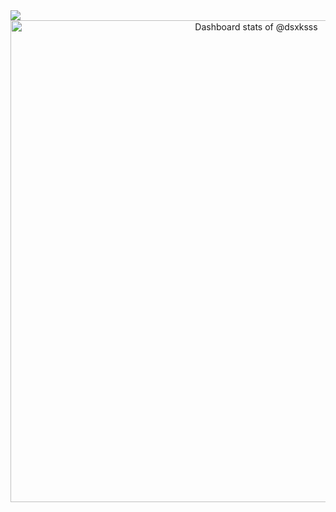 <a href="https://github.com/anuraghazra/github-readme-stats">
  <img align="center" src="https://github-readme-stats.vercel.app/api/top-langs/?username=dsxksss&langs_count=6&hide_title=false&hide_border=true&layout=compact&card_width=350&hide=html" />
</a>

<a href="https://next.ossinsight.io/widgets/official/compose-user-dashboard-stats?user_id=73477803" target="_blank" style="display: block" align="center">
  <picture>
    <source media="(prefers-color-scheme: dark)" srcset="https://next.ossinsight.io/widgets/official/compose-user-dashboard-stats/thumbnail.png?user_id=73477803&image_size=auto&color_scheme=dark" width="771" height="auto">
    <img alt="Dashboard stats of @dsxksss" src="https://next.ossinsight.io/widgets/official/compose-user-dashboard-stats/thumbnail.png?user_id=73477803&image_size=auto&color_scheme=light" width="771" height="auto">
  </picture>
</a>

<!-- Made with [OSS Insight](https://ossinsight.io/) -->
